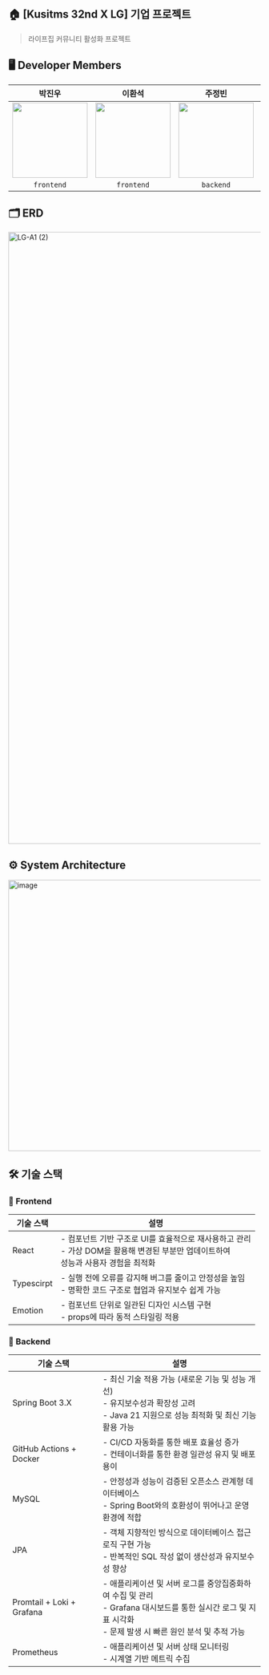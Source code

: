 ## 🏠 [Kusitms 32nd X LG] 기업 프로젝트
> 라이프집 커뮤니티 활성화 프로젝트

## 🖥️ Developer Members
| **박진우** | **이환석** | **주정빈** | **우다현** |
| :--------: | :------: | :--------: | :--------: |
| <a href="https://github.com/nagosu"><img src="https://avatars.githubusercontent.com/u/100352367?v=4" width="150"> | <a href="https://github.com/hwanseok1014"><img src="https://avatars.githubusercontent.com/u/159034916?v=4" width="150"> | <a href="https://github.com/zyovn"><img src="https://avatars.githubusercontent.com/u/166782961?v=4" width="150"> | <a href="https://github.com/dahyun24"><img src="https://avatars.githubusercontent.com/u/123882512?v=4" width="150"> | 
| `frontend` | `frontend` | `backend` | `backend` |

## 🗂️ ERD
<img width="1939" height="1221" alt="LG-A1 (2)" src="https://github.com/user-attachments/assets/0e02bd06-cf63-4bf3-b5e0-bd29ef507fc4" />

## ⚙️ System Architecture
<img width="1671" height="541" alt="image" src="https://github.com/user-attachments/assets/9cb2081e-1a2f-4fa2-a778-0d2b597e0bb3" />

## 🛠️ 기술 스택

### 💙 Frontend
| 기술 스택               | 설명 |
|------------------------|------|
|React | - 컴포넌트 기반 구조로 UI를 효율적으로 재사용하고 관리<br> - 가상 DOM을 활용해 변경된 부분만 업데이트하여<br>성능과 사용자 경험을 최적화|
|Typescirpt | - 실행 전에 오류를 감지해 버그를 줄이고 안정성을 높임<br> - 명확한 코드 구조로 협업과 유지보수 쉽게 가능|
|Emotion| - 컴포넌트 단위로 일관된 디자인 시스템 구현<br>- props에 따라 동적 스타일링 적용|



### 💚 Backend
| 기술 스택                     | 설명                                                                                                    |
| ------------------------- | ----------------------------------------------------------------------------------------------------- |
| Spring Boot 3.X           | - 최신 기술 적용 가능 (새로운 기능 및 성능 개선)<br>- 유지보수성과 확장성 고려<br>- Java 21 지원으로 성능 최적화 및 최신 기능 활용 가능              |
| GitHub Actions + Docker   | - CI/CD 자동화를 통한 배포 효율성 증가<br>- 컨테이너화를 통한 환경 일관성 유지 및 배포 용이                                            |
| MySQL                     | - 안정성과 성능이 검증된 오픈소스 관계형 데이터베이스<br>- Spring Boot와의 호환성이 뛰어나고 운영 환경에 적합                                 |
| JPA                       | - 객체 지향적인 방식으로 데이터베이스 접근 로직 구현 가능<br>- 반복적인 SQL 작성 없이 생산성과 유지보수성 향상                                   |
| Promtail + Loki + Grafana | - 애플리케이션 및 서버 로그를 중앙집중화하여 수집 및 관리<br>- Grafana 대시보드를 통한 실시간 로그 및 지표 시각화<br>- 문제 발생 시 빠른 원인 분석 및 추적 가능 |
| Prometheus                | - 애플리케이션 및 서버 상태 모니터링<br>- 시계열 기반 메트릭 수집          |
